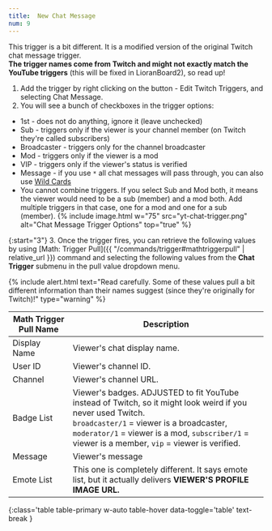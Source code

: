 ```yaml
---
title:  New Chat Message
num: 9
---
```


This trigger is a bit different. It is a modified version of the original Twitch chat message trigger.\
**The trigger names come from Twitch and might not exactly match the YouTube triggers** (this will be fixed in LioranBoard2), so read up!

1. Add the trigger by right clicking on the button - Edit Twitch Triggers, and selecting Chat Message. 
2. You will see a bunch of checkboxes in the trigger options:
- 1st - does not do anything, ignore it (leave unchecked)
- Sub - triggers only if the viewer is your channel member (on Twitch they're called subscribers)
- Broadcaster - triggers only for the channel broadcaster 
- Mod - triggers only if the viewer is a mod 
- VIP - triggers only if the viewer's status is verified
- Message - if you use `*` all chat messages will pass through, you can also use [Wild Cards](https://lioranboard.ca/docs/faq/receiver#wildcards)
- You cannot combine triggers. If you select Sub and Mod both, it means the viewer would need to be a sub (member) and a mod both. Add multiple triggers in that case, one for a mod and one for a sub (member).
  {% include image.html w="75" src="yt-chat-trigger.png" alt="Chat Message Trigger Options" top="true" %}

{:start="3"}
3. Once the trigger fires, you can retrieve the following values by using [Math: Trigger Pull]({{ "/commands/trigger#mathtriggerpull" | relative_url }}) command and selecting the following values from the **Chat Trigger** submenu in the pull value dropdown menu. 

  {% include alert.html text="Read carefully. Some of these values pull a bit different information than their names suggest (since they're originally for Twitch)!" type="warning" %} 

  | Math Trigger Pull Name | Description | 
  |-------|--------|
  |Display Name|Viewer's chat display name.|
  |User ID|Viewer's channel ID.|
  |Channel|Viewer's channel URL.|
  |Badge List|Viewer's badges. ADJUSTED to fit YouTube instead of Twitch, so it might look weird if you never used Twitch.<br/> `broadcaster/1` = viewer is a broadcaster, `moderator/1` = viewer is a mod, `subscriber/1` = viewer is a member, `vip` = viewer is verified. |
  |Message|Viewer's message|
  |Emote List|This one is completely different. It says emote list, but it actually delivers **VIEWER'S PROFILE IMAGE URL.**|
  {:class='table table-primary w-auto table-hover data-toggle='table' text-break }






